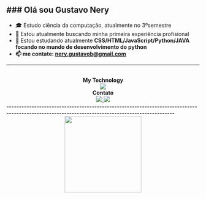 <b>### Olá sou Gustavo Nery</b>
-----------------------------------------------------------------------------------------------------------------------------------------------
- 🎓 Estudo ciência da computação, atualmente no 3ºsemestre
- 🔭 Estou atualmente buscando minha primeira experiência profisional
- 🌱 Estou estudando atualmente <b>CSS/HTML/JavaScript/Python/JAVA<b> focando no mundo de desenvolvimento do python
- 📫 me contate: nery.gustavob@gmail.com
-----------------------------------------------------------------------------------------------------------------------------------------------
<div align="center">
  <br>
    <b> My Technology</b>
  <br>
    <img src="https://skillicons.dev/icons?i=js,html,css,java,py&theme=dark& https://skillicons.dev"/>
</div>

<div align="center">
    <b>Contato</b>
  <br>
    <a>
    <a href="mailto:nery.gustavob@gmail.com">
      <img src="https://skillicons.dev/icons?i=gmail&theme=dark  https://skillicons.dev"/>
    </a>
    <a>
      <a href="https://www.linkedin.com/in/gustavo-nery-98a819214/">
        <img src="https://skillicons.dev/icons?i=linkedin&theme=dark https://skillicons.dev"/>
    </a>
  <br>
</div>
-----------------------------------------------------------------------------------------------------------------------------------------------   
<div align="center">
  <a href="https://github.com/1JlNery">
    <img height="200em" src="https://github-readme-stats.vercel.app/api/top-langs/?username=1JlNery&layout=compact&langs_count=7&theme=dra" />
</div> 
